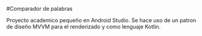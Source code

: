 #Comparador de palabras

Proyecto academico pequeño en Android Studio.
Se hace uso de un patron de diseño MVVM para el renderizado y como lenguaje Kotlin.
